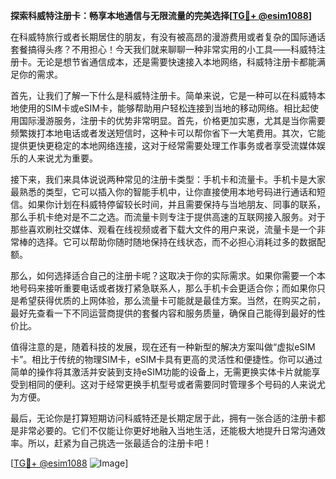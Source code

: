**探索科威特注册卡：畅享本地通信与无限流量的完美选择[[TG💪+ @esim1088](https://t.me/s/esim1088)]**

在科威特旅行或者长期居住的朋友，有没有被高昂的漫游费用或者复杂的国际通话套餐搞得头疼？不用担心！今天我们就来聊聊一种非常实用的小工具——科威特注册卡。无论是想节省通信成本，还是需要快速接入本地网络，科威特注册卡都能满足你的需求。

首先，让我们了解一下什么是科威特注册卡。简单来说，它是一种可以在科威特本地使用的SIM卡或eSIM卡，能够帮助用户轻松连接到当地的移动网络。相比起使用国际漫游服务，注册卡的优势非常明显。首先，价格更加实惠，尤其是当你需要频繁拨打本地电话或者发送短信时，这种卡可以帮你省下一大笔费用。其次，它能提供更快更稳定的本地网络连接，这对于经常需要处理工作事务或者享受流媒体娱乐的人来说尤为重要。

接下来，我们来具体说说两种常见的注册卡类型：手机卡和流量卡。手机卡是大家最熟悉的类型，它可以插入你的智能手机中，让你直接使用本地号码进行通话和短信。如果你计划在科威特停留较长时间，并且需要保持与当地朋友、同事的联系，那么手机卡绝对是不二之选。而流量卡则专注于提供高速的互联网接入服务。对于那些喜欢刷社交媒体、观看在线视频或者下载大文件的用户来说，流量卡是一个非常棒的选择。它可以帮助你随时随地保持在线状态，而不必担心消耗过多的数据配额。

那么，如何选择适合自己的注册卡呢？这取决于你的实际需求。如果你需要一个本地号码来接听重要电话或者拨打紧急联系人，那么手机卡会更适合你；而如果你只是希望获得优质的上网体验，那么流量卡可能就是最佳方案。当然，在购买之前，最好先查看一下不同运营商提供的套餐内容和服务质量，确保自己能得到最好的性价比。

值得注意的是，随着科技的发展，现在还有一种新型的解决方案叫做“虚拟eSIM卡”。相比于传统的物理SIM卡，eSIM卡具有更高的灵活性和便捷性。你可以通过简单的操作将其激活并安装到支持eSIM功能的设备上，无需更换实体卡片就能享受到相同的便利。这对于经常更换手机型号或者需要同时管理多个号码的人来说尤为方便。

最后，无论你是打算短期访问科威特还是长期定居于此，拥有一张合适的注册卡都是非常必要的。它们不仅能让你更好地融入当地生活，还能极大地提升日常沟通效率。所以，赶紧为自己挑选一张最适合的注册卡吧！

[[TG💪+ @esim1088](https://t.me/s/esim1088) ![Image](https://i.postimg.cc/4NQfJmqS/Snipaste-2025-05-13-00-14-12.png)]